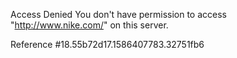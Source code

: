 Access Denied You don't have permission to access "http://www.nike.com/" on this server.

Reference #18.55b72d17.1586407783.32751fb6